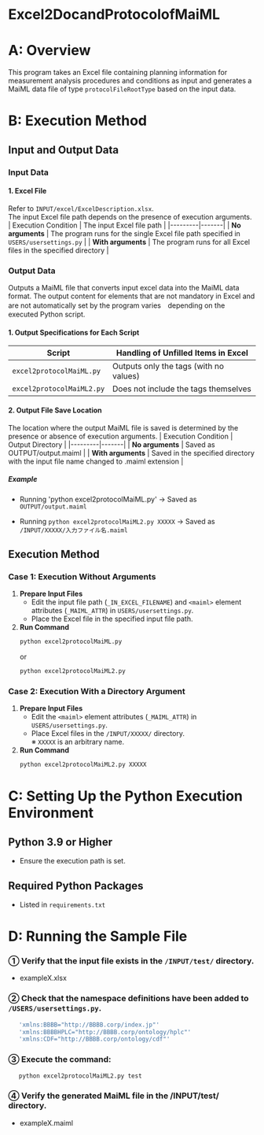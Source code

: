 # Excel2DocandProtocolofMaiML

# A: Overview
This program takes an Excel file containing planning information for measurement analysis procedures and conditions as input and generates a MaiML data file of type `protocolFileRootType` based on the input data.

# B: Execution Method
## Input and Output Data
### Input Data
#### 1. **Excel File**  
   Refer to `INPUT/excel/ExcelDescription.xlsx`.  
   The input Excel file path depends on the presence of execution arguments.
   | Execution Condition | The input Excel file path |
   |---------|-------|
   | **No arguments** | The program runs for the single Excel file path specified in `USERS/usersettings.py` |
   | **With arguments** | The program runs for all Excel files in the specified directory |

### Output Data
   Outputs a MaiML file that converts input excel data into the MaiML data format.
   The output content for elements that are not mandatory in Excel and are not automatically set by the program varies　depending on the executed Python script.
#### 1. Output Specifications for Each Script
| Script | Handling of Unfilled Items in Excel |
|-------------|----------------|
| `excel2protocolMaiML.py` | Outputs only the tags (with no values) |
| `excel2protocolMaiML2.py` | Does not include the tags themselves|

#### 2. Output File Save Location
The location where the output MaiML file is saved is determined by the presence or absence of execution arguments.
| Execution Condition | Output Directory |
|---------|-------|
| **No arguments** | Saved as OUTPUT/output.maiml |
| **With arguments** | Saved in the specified directory with the input file name changed to .maiml extension |

##### **Example**
- Running 'python excel2protocolMaiML.py'
  → Saved as `OUTPUT/output.maiml`  

- Running `python excel2protocolMaiML2.py XXXXX`
  → Saved as `/INPUT/XXXXX/入力ファイル名.maiml`

## Execution Method
### Case 1: Execution Without Arguments
1. **Prepare Input Files**
   - Edit the input file path (`_IN_EXCEL_FILENAME`) and `<maiml>` element attributes (`_MAIML_ATTR`) in `USERS/usersettings.py`.
   - Place the Excel file in the specified input file path.
2. **Run Command**
   ```sh
   python excel2protocolMaiML.py
   ```
   or
   ```sh
   python excel2protocolMaiML2.py
   ```

### Case 2: Execution With a Directory Argument
1. **Prepare Input Files**
   - Edit the `<maiml>` element attributes (`_MAIML_ATTR`) in `USERS/usersettings.py`.
   - Place Excel files in the `/INPUT/XXXXX/` directory.  
     ※ `XXXXX` is an arbitrary name.
2. **Run Command**
   ```sh
   python excel2protocolMaiML2.py XXXXX
   ```

# C: Setting Up the Python Execution Environment
## Python 3.9 or Higher
- Ensure the execution path is set.

## Required Python Packages
- Listed in `requirements.txt`


# D: Running the Sample File
### ① Verify that the input file exists in the `/INPUT/test/` directory.
- exampleX.xlsx

### ② Check that the namespace definitions have been added to `/USERS/usersettings.py`.
   ```sh
      'xmlns:BBBB="http://BBBB.corp/index.jp"'
      'xmlns:BBBBHPLC="http://BBBB.corp/ontology/hplc"'
      'xmlns:CDF="http://BBBB.corp/ontology/cdf"'
   ```

### ③ Execute the command:
   ```sh
      python excel2protocolMaiML2.py test
   ```

### ④ Verify the generated MaiML file in the /INPUT/test/ directory.
- exampleX.maiml
